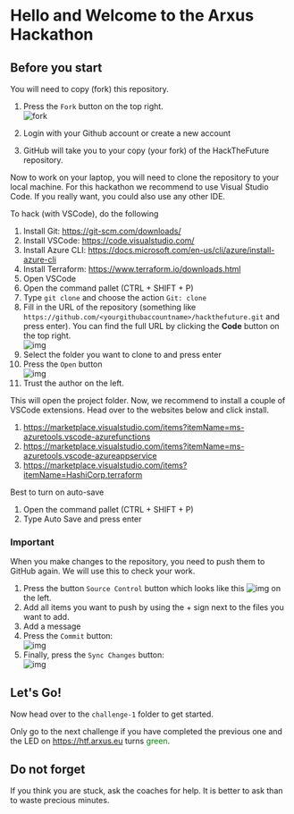 # Hello and Welcome to the Arxus Hackathon
## Before you start

You will need to copy (fork) this repository.
1. Press the `Fork` button on the top right.  
![fork](https://www.earthdatascience.org/images/earth-analytics/git-version-control/githubguides-bootcamp-fork.png)

2. Login with your Github account or create a new account
3. GitHub will take you to your copy (your fork) of the HackTheFuture repository.

Now to work on your laptop, you will need to clone the repository to your local machine. For this hackathon we recommend to use Visual Studio Code. If you really want, you could also use any other IDE. 

To hack (with VSCode), do the following
1. Install Git: https://git-scm.com/downloads/
2. Install VSCode: https://code.visualstudio.com/
3. Install Azure CLI: https://docs.microsoft.com/en-us/cli/azure/install-azure-cli
4. Install Terraform: https://www.terraform.io/downloads.html
3. Open VSCode
4. Open the command pallet (CTRL + SHIFT + P)
5. Type `git clone` and choose the action `Git: clone`
6. Fill in the URL of the repository (something like `https://github.com/<yourgithubaccountname>/hackthefuture.git` and press enter). You can find the full URL by clicking the **Code** button on the top right.  
![img](https://i.imgur.com/vn8DNw5.png)
7. Select the folder you want to clone to and press enter 
8. Press the `Open` button  
![img](https://i.imgur.com/PgahkOf.png)
9. Trust the author on the left.

This will open the project folder.
Now, we recommend to install a couple of VSCode extensions. Head over to the websites below and click install.
1. https://marketplace.visualstudio.com/items?itemName=ms-azuretools.vscode-azurefunctions
2. https://marketplace.visualstudio.com/items?itemName=ms-azuretools.vscode-azureappservice
3. https://marketplace.visualstudio.com/items?itemName=HashiCorp.terraform


Best to turn on auto-save
1. Open the command pallet (CTRL + SHIFT + P)
2. Type Auto Save and press enter

### Important
When you make changes to the repository, you need to push them to GitHub again.
We will use this to check your work.
1. Press the button `Source Control` button which looks like this ![img](https://i.imgur.com/n2wvVNO.png) on the left.
2. Add all items you want to push by using the + sign next to the files you want to add.
3. Add a message
4. Press the `Commit` button:  
![img](https://i.imgur.com/Ms4fzli.png)
5. Finally, press the `Sync Changes` button:  
![img](https://i.imgur.com/vbZTFR3.png)


## Let's Go!
Now head over to the `challenge-1` folder to get started.

Only go to the next challenge if you have completed the previous one and the LED on https://htf.arxus.eu turns <span style="color:green">green</span>.

## Do not forget
If you think you are stuck, ask the coaches for help.
It is better to ask than to waste precious minutes.
